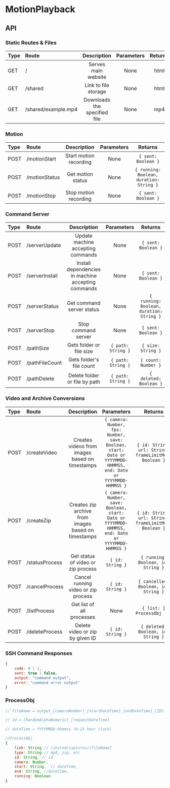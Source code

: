 # MotionPlayback

## API

### Static Routes & Files

|Type|Route|Description|Parameters|Returns|
| :-|:- |:-:|:-:|:-:|
|GET|/|Serves main website|None|html|
|GET|/shared|Link to file storage|None|html|
|GET|/shared/example.mp4|Downloads the specified file|None|mp4|

### Motion

|Type|Route|Description|Parameters|Returns|
| :-|:- |:-:|:-:|:-:|
|POST|/motionStart|Start motion recording|None|`{ sent: Boolean }`|
|POST|/motionStatus|Get motion status|None|`{ running: Boolean, duration: String }`|
|POST|/motionStop|Stop motion recording|None|`{ sent: Boolean }`|

### Command Server

|Type|Route|Description|Parameters|Returns|
| :-|:- |:-:|:-:|:-:|
|POST|/serverUpdate|Update machine accepting commands|None|`{ sent: Boolean }`|
|POST|/serverInstall|Install dependencies in machine accepting commands|None|`{ sent: Boolean }`|
|POST|/serverStatus|Get command server status|None|`{ running: Boolean, duration: String }`|
|POST|/serverStop|Stop command server|None|`{ sent: Boolean }`|
|POST|/pathSize|Gets folder or file size|`{ path: String }`|`{ size: String }`|
|POST|/pathFileCount|Gets folder's file count|`{ path: String }`|`{ count: Number }`|
|POST|/pathDelete|Delete folder or file by path|`{ path: String }`|`{ deleted: Boolean }`|

### Video and Archive Conversions

|Type|Route|Description|Parameters|Returns|
| :-|:- |:-:|:-:|:-:|
|POST|/createVideo|Creates videos from images based on timestamps|`{ camera: Number, fps: Number, save: Boolean, start: Date or YYYYMMDD-HHMMSS, end: Date or YYYYMMDD-HHMMSS }`|`{ id: String, url: String, frameLimitMet: Boolean }`|
|POST|/createZip|Creates zip archive from images based on timestamps|`{ camera: Number, save: Boolean, start: Date or YYYYMMDD-HHMMSS, end: Date or YYYYMMDD-HHMMSS }`|`{ id: String, url: String, frameLimitMet: Boolean }`|
|POST|/statusProcess|Get status of video or zip process|`{ id: String }`|`{ running: Boolean, id: String }`|
|POST|/cancelProcess|Cancel running video or zip process|`{ id: String }`|`{ cancelled: Boolean, id: String }`|
|POST|/listProcess|Get list of all processes|None|`{ list: [ ProcessObj ] }`|
|POST|/deleteProcess|Delete video or zip by given ID|`{ id: String }`|`{ deleted: Boolean, id: String }`|

### SSH Command Responses

```javascript
{
    code: 0 | 1,
    sent: true | false,
    output: "command output",
    error: "command error output"
}
```

### ProcessObj

```javascript
// fileName = output_[cameraNumber]_[startDateTime]_[endDateTime]_[ID].[type]

// id = [RandomAlphaNumeric]_[requestDateTime]

// dateTime = YYYYMMDD-hhmmss (0-23 hour clock)

//ProcessObj
{
    link: String // /shared/captures/[fileName]
    type: String // mp4, zip, etc
    id: String, // id
    camera: Number,
    start: String,  // dateTime,
    end: String, //dateTime,
    running: Boolean
}
```

